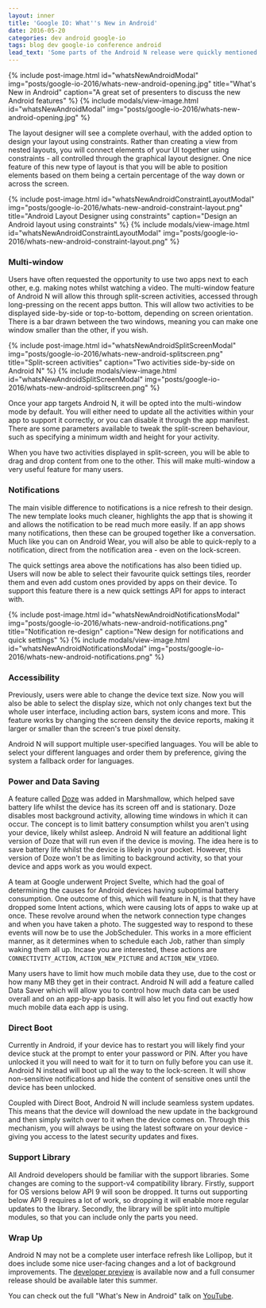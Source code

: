```yaml
---
layout: inner
title: 'Google IO: What''s New in Android'
date: 2016-05-20
categories: dev android google-io
tags: blog dev google-io conference android
lead_text: 'Some parts of the Android N release were quickly mentioned during the keynote speech. However, this talk dedicated to Android took a bit more time going over these new additions to the platform.'
---
```


{% include post-image.html
            id="whatsNewAndroidModal"
            img="posts/google-io-2016/whats-new-android-opening.jpg"
            title="What's New in Android"
            caption="A great set of presenters to discuss the new Android features" %}
{% include modals/view-image.html
            id="whatsNewAndroidModal"
            img="posts/google-io-2016/whats-new-android-opening.jpg" %}

The layout designer will see a complete overhaul, with the added option to design your layout using constraints. Rather than creating a view from nested layouts, you will connect elements of your UI together using constraints - all controlled through the graphical layout designer. One nice feature of this new type of layout is that you will be able to position elements based on them being a certain percentage of the way down or across the screen.


{% include post-image.html
            id="whatsNewAndroidConstraintLayoutModal"
            img="posts/google-io-2016/whats-new-android-constraint-layout.png"
            title="Android Layout Designer using constraints"
            caption="Design an Android layout using constraints" %}
{% include modals/view-image.html
            id="whatsNewAndroidConstraintLayoutModal"
            img="posts/google-io-2016/whats-new-android-constraint-layout.png" %}

### Multi-window

Users have often requested the opportunity to use two apps next to each other, e.g. making notes whilst watching a video. The multi-window feature of Android N will allow this through split-screen activities, accessed through long-pressing on the recent apps button. This will allow two activities to be displayed side-by-side or top-to-bottom, depending on screen orientation. There is a bar drawn between the two windows, meaning you can make one window smaller than the other, if you wish.

{% include post-image.html
            id="whatsNewAndroidSplitScreenModal"
            img="posts/google-io-2016/whats-new-android-splitscreen.png"
            title="Split-screen activities"
            caption="Two activities side-by-side on Android N" %}
{% include modals/view-image.html
            id="whatsNewAndroidSplitScreenModal"
            img="posts/google-io-2016/whats-new-android-splitscreen.png" %}

Once your app targets Android N, it will be opted into the multi-window mode by default. You will either need to update all the activities within your app to support it correctly, or you can disable it through the app manifest. There are some parameters available to tweak the split-screen behaviour, such as specifying a minimum width and height for your activity.

When you have two activities displayed in split-screen, you will be able to drag and drop content from one to the other. This will make multi-window a very useful feature for many users.

### Notifications

The main visible difference to notifications is a nice refresh to their design. The new template looks much cleaner, highlights the app that is showing it and allows the notification to be read much more easily. If an app shows many notifications, then these can be grouped together like a conversation. Much like you can on Android Wear, you will also be able to quick-reply to a notification, direct from the notification area - even on the lock-screen.

The quick settings area above the notifications has also been tidied up. Users will now be able to select their favourite quick settings tiles, reorder them and even add custom ones provided by apps on their device. To support this feature there is a new quick settings API for apps to interact with.

{% include post-image.html
            id="whatsNewAndroidNotificationsModal"
            img="posts/google-io-2016/whats-new-android-notifications.png"
            title="Notification re-design"
            caption="New design for notifications and quick settings" %}
{% include modals/view-image.html
            id="whatsNewAndroidNotificationsModal"
            img="posts/google-io-2016/whats-new-android-notifications.png" %}

### Accessibility

Previously, users were able to change the device text size. Now you will also be able to select the display size, which not only changes text but the whole user interface, including action bars, system icons and more. This feature works by changing the screen density the device reports, making it larger or smaller than the screen's true pixel density.

Android N will support multiple user-specified languages. You will be able to select your different languages and order them by preference, giving the system a fallback order for languages.

### Power and Data Saving

A feature called [Doze](https://developer.android.com/training/monitoring-device-state/doze-standby.html) was added in Marshmallow, which helped save battery life whilst the device has its screen off and is stationary. Doze disables most background activity, allowing time windows in which it can occur. The concept is to limit battery consumption whilst you aren't using your device, likely whilst asleep. Android N will feature an additional light version of Doze that will run even if the device is moving. The idea here is to save battery life whilst the device is likely in your pocket. However, this version of Doze won't be as limiting to background activity, so that your device and apps work as you would expect.

A team at Google underwent Project Svelte, which had the goal of determining the causes for Android devices having suboptimal battery consumption. One outcome of this, which will feature in N, is that they have dropped some Intent actions, which were causing lots of apps to wake up at once. These revolve around when the network connection type changes and when you have taken a photo. The suggested way to respond to these events will now be to use the JobScheduler. This works in a more efficient manner, as it determines when to schedule each Job, rather than simply waking them all up. Incase you are interested, these actions are `CONNECTIVITY_ACTION`, `ACTION_NEW_PICTURE` and `ACTION_NEW_VIDEO`.

Many users have to limit how much mobile data they use, due to the cost or how many MB they get in their contract. Android N will add a feature called Data Saver which will allow you to control how much data can be used overall and on an app-by-app basis. It will also let you find out exactly how much mobile data each app is using.

### Direct Boot

Currently in Android, if your device has to restart you will likely find your device stuck at the prompt to enter your password or PIN. After you have unlocked it you will need to wait for it to turn on fully before you can use it. Android N instead will boot up all the way to the lock-screen. It will show non-sensitive notifications and hide the content of sensitive ones until the device has been unlocked.

Coupled with Direct Boot, Android N will include seamless system updates. This means that the device will download the new update in the background and then simply switch over to it when the device comes on. Through this mechanism, you will always be using the latest software on your device - giving you access to the latest security updates and fixes.

### Support Library

All Android developers should be familiar with the support libraries. Some changes are coming to the support-v4 compatibility library. Firstly, support for OS versions below API 9 will soon be dropped. It turns out supporting below API 9 requires a lot of work, so dropping it will enable more regular updates to the library. Secondly, the library will be split into multiple modules, so that you can include only the parts you need.

### Wrap Up

Android N may not be a complete user interface refresh like Lollipop, but it does include some nice user-facing changes and a lot of background improvements. The [developer preview](https://developer.android.com/preview) is available now and a full consumer release should be available later this summer.

You can check out the full "What's New in Android" talk on [YouTube](https://www.youtube.com/watch?v=B08iLAtS3AQ).
